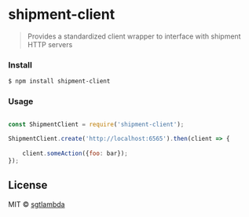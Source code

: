 # shipment-client

> Provides a standardized client wrapper to interface with shipment HTTP servers

### Install

```bash
$ npm install shipment-client
```

### Usage

```js

const ShipmentClient = require('shipment-client');

ShipmentClient.create('http://localhost:6565').then(client => {
   
    client.someAction({foo: bar});
});
```

## License

MIT © [sgtlambda](http://github.com/sgtlambda)